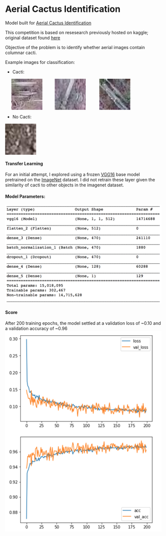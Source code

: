 # Aerial Cactus Identification

Model built for [Aerial Cactus Identification](https://www.kaggle.com/c/aerial-cactus-identification/data)

This competition is based on resesearch previously hosted on kaggle; original dataset found [here](https://www.kaggle.com/irvingvasquez/cactus-aerial-photos) 

Objective of the problem is to identify whether aerial images contain columnar cacti. 

Example images for classification:

- Cacti: 

<a href="Cacti"><img src="/images/0004be2cfeaba1c0361d39e2b000257b.jpg" align="center" height="100" hspace="20"></a><a href="Cacti"><img src="/images/0017c3c18ddd57a2ea6f9848c79d83d2.jpg" align="center" height="100" hspace="20"></a>
<a href="Cacti"><img src="/images/003ec9bcef67171ba49fe4c3b7c80aec.jpg" align="center" height="100" hspace="20"></a>


- No Cacti: 

<a href="No Cacti"><img src="/images/002134abf28af54575c18741b89dd2a4.jpg" align="center" height="100" ></a>

#### Transfer Learning
For an initial attempt, I explored using a frozen [VGG16](https://arxiv.org/abs/1409.1556) base model pretrained on the [ImageNet](http://www.image-net.org) dataset. I did not retrain these layer given the similarity of cacti to other objects in the imagenet dataset. 

#### Model Parameters:
<a href="model params"><img src="/images/model_params.png" align="center" width="800" ></a>



#### Score
After 200 training epochs, the model settled at a validation loss of ~0.10 and a validation accuracy of ~0.96
<a href="Loss + Accuracy"><img src="/images/acc.png" align="left" width="700" ></a>
